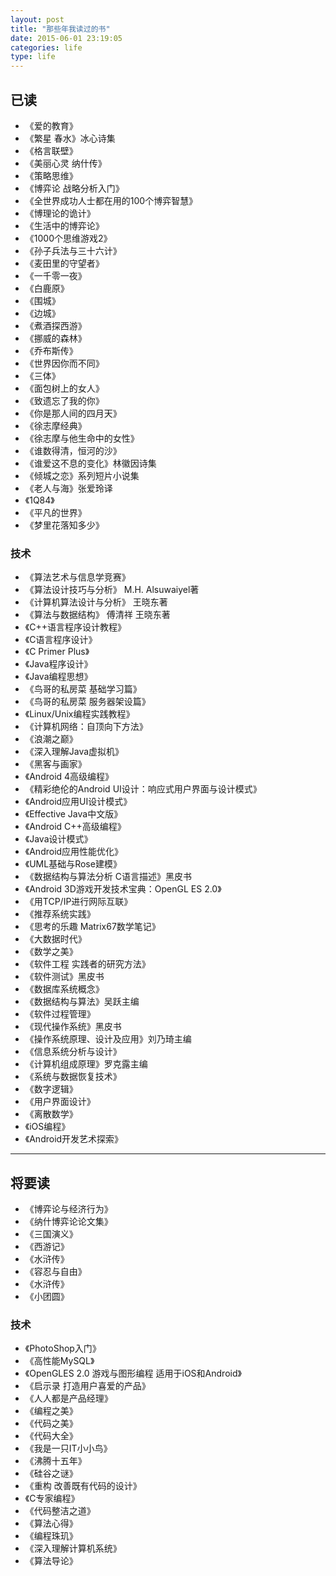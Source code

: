 ```yaml
---
layout: post
title: "那些年我读过的书"
date: 2015-06-01 23:19:05
categories: life
type: life
---
```


## 已读

- 《爱的教育》
- 《繁星 春水》冰心诗集
- 《格言联壁》
- 《美丽心灵 纳什传》
- 《策略思维》
- 《博弈论 战略分析入门》
- 《全世界成功人士都在用的100个博弈智慧》
- 《博理论的诡计》
- 《生活中的博弈论》
- 《1000个思维游戏2》
- 《孙子兵法与三十六计》
- 《麦田里的守望者》
- 《一千零一夜》
- 《白鹿原》
- 《围城》
- 《边城》
- 《煮酒探西游》
- 《挪威的森林》
- 《乔布斯传》
- 《世界因你而不同》
- 《三体》
- 《面包树上的女人》
- 《致遗忘了我的你》
- 《你是那人间的四月天》
- 《徐志摩经典》
- 《徐志摩与他生命中的女性》
- 《谁数得清，恒河的沙》
- 《谁爱这不息的变化》林徽因诗集
- 《倾城之恋》系列短片小说集
- 《老人与海》张爱玲译
- 《1Q84》
- 《平凡的世界》
- 《梦里花落知多少》


### 技术

- 《算法艺术与信息学竞赛》
- 《算法设计技巧与分析》 M.H. Alsuwaiyel著
- 《计算机算法设计与分析》 王晓东著
- 《算法与数据结构》 傅清祥 王晓东著
- 《C++语言程序设计教程》
- 《C语言程序设计》
- 《C Primer Plus》
- 《Java程序设计》
- 《Java编程思想》
- 《鸟哥的私房菜 基础学习篇》
- 《鸟哥的私房菜 服务器架设篇》
- 《Linux/Unix编程实践教程》
- 《计算机网络：自顶向下方法》
- 《浪潮之巅》
- 《深入理解Java虚拟机》
- 《黑客与画家》
- 《Android 4高级编程》
- 《精彩绝伦的Android UI设计：响应式用户界面与设计模式》
- 《Android应用UI设计模式》
- 《Effective Java中文版》
- 《Android C++高级编程》
- 《Java设计模式》
- 《Android应用性能优化》
- 《UML基础与Rose建模》
- 《数据结构与算法分析 C语言描述》黑皮书
- 《Android 3D游戏开发技术宝典：OpenGL ES 2.0》
- 《用TCP/IP进行网际互联》
- 《推荐系统实践》
- 《思考的乐趣 Matrix67数学笔记》
- 《大数据时代》
- 《数学之美》
- 《软件工程 实践者的研究方法》
- 《软件测试》黑皮书
- 《数据库系统概念》
- 《数据结构与算法》吴跃主编
- 《软件过程管理》
- 《现代操作系统》黑皮书
- 《操作系统原理、设计及应用》刘乃琦主编
- 《信息系统分析与设计》
- 《计算机组成原理》罗克露主编
- 《系统与数据恢复技术》
- 《数字逻辑》
- 《用户界面设计》
- 《离散数学》
- 《iOS编程》
- 《Android开发艺术探索》

-----------------

## 将要读

- 《博弈论与经济行为》
- 《纳什博弈论论文集》
- 《三国演义》
- 《西游记》
- 《水浒传》
- 《容忍与自由》
- 《水浒传》
- 《小团圆》

### 技术

- 《PhotoShop入门》
- 《高性能MySQL》
- 《OpenGLES 2.0 游戏与图形编程 适用于iOS和Android》
- 《启示录 打造用户喜爱的产品》
- 《人人都是产品经理》
- 《编程之美》
- 《代码之美》
- 《代码大全》
- 《我是一只IT小小鸟》
- 《沸腾十五年》
- 《硅谷之谜》
- 《重构 改善既有代码的设计》
- 《C专家编程》
- 《代码整洁之道》
- 《算法心得》
- 《编程珠玑》
- 《深入理解计算机系统》
- 《算法导论》